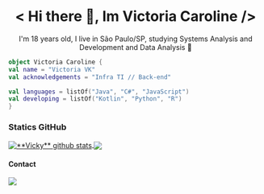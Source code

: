 # <h1 align="center"> < Hi there 👋, Im Victoria Caroline /> </h1>

<p align="center"> I'm 18 years old, I live in São Paulo/SP, studying Systems Analysis and Development and Data Analysis 🚀</p>

 
 ```kotlin
object Victoria Caroline {
val name = "Victoria VK"
val acknowledgements = "Infra TI // Back-end"

val languages = listOf("Java", "C#", "JavaScript")
val developing = listOf("Kotlin", "Python", "R")
}
```
 
### **Statics GitHub**
  
 <a href="https://github.com/Gurupreet">
 <img align="center" src="https://github-readme-stats.vercel.app/api?username=vickyz&show_icons=true&theme=dracula&line_height=27" alt="**Vicky** github stats"/>
</a>

<a href="https://github.com/Gurupreet">
  <img align="center" src="https://github-readme-stats.vercel.app/api/top-langs/?username=vickyz&theme=dracula&hide_langs_below=1" />
</a>

#### Contact

<a href="mailto:victoriainjob?subject=Olá%20Vicky"><img src="https://ssl.gstatic.com/ui/v1/icons/mail/rfr/logo_gmail_lockup_default_1x_r5.png" /></a>
